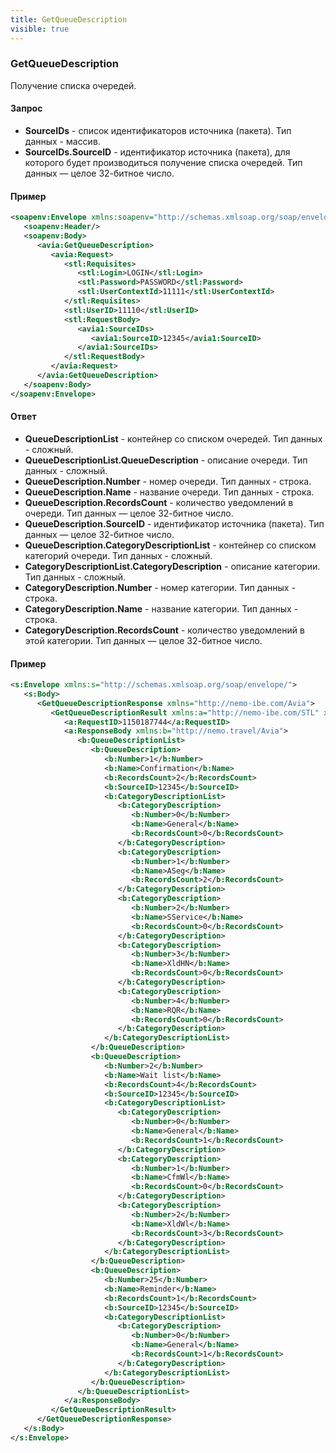 ```yaml
---
title: GetQueueDescription
visible: true
---
```


### GetQueueDescription

Получение списка очередей.

#### Запрос

- **SourceIDs** - список идентификаторов источника (пакета). Тип данных - массив.
- **SourceIDs.SourceID** - идентификатор источника (пакета), для которого будет производиться получение списка очередей. Тип данных — целое 32-битное число.

#### Пример
```xml
<soapenv:Envelope xmlns:soapenv="http://schemas.xmlsoap.org/soap/envelope/" xmlns:avia="http://nemo-ibe.com/Avia" xmlns:stl="http://nemo-ibe.com/STL" xmlns:avia1="http://nemo.travel/Avia">
   <soapenv:Header/>
   <soapenv:Body>
      <avia:GetQueueDescription>
         <avia:Request>
            <stl:Requisites>
               <stl:Login>LOGIN</stl:Login>
               <stl:Password>PASSWORD</stl:Password>
               <stl:UserContextId>11111</stl:UserContextId>
            </stl:Requisites>
            <stl:UserID>11110</stl:UserID>
            <stl:RequestBody>
               <avia1:SourceIDs>
                  <avia1:SourceID>12345</avia1:SourceID>
               </avia1:SourceIDs>
            </stl:RequestBody>
         </avia:Request>
      </avia:GetQueueDescription>
   </soapenv:Body>
</soapenv:Envelope>
```

#### Ответ

- **QueueDescriptionList** - контейнер со списком очередей. Тип данных - сложный.
- **QueueDescriptionList.QueueDescription** - описание очереди. Тип данных - сложный.
- **QueueDescription.Number** - номер очереди. Тип данных - строка.
- **QueueDescription.Name** - название очереди. Тип данных - строка.
- **QueueDescription.RecordsCount** - количество уведомлений в очереди. Тип данных — целое 32-битное число.
- **QueueDescription.SourceID** - идентификатор источника (пакета). Тип данных — целое 32-битное число.
- **QueueDescription.CategoryDescriptionList** - контейнер со списком категорий очереди. Тип данных - сложный.
- **CategoryDescriptionList.CategoryDescription** - описание категории. Тип данных - сложный.
- **CategoryDescription.Number** - номер категории. Тип данных - строка.
- **CategoryDescription.Name** - название категории. Тип данных - строка.
- **CategoryDescription.RecordsCount** - количество уведомлений в этой категории. Тип данных — целое 32-битное число.

#### Пример
```xml
<s:Envelope xmlns:s="http://schemas.xmlsoap.org/soap/envelope/">
   <s:Body>
      <GetQueueDescriptionResponse xmlns="http://nemo-ibe.com/Avia">
         <GetQueueDescriptionResult xmlns:a="http://nemo-ibe.com/STL" xmlns:i="http://www.w3.org/2001/XMLSchema-instance">
            <a:RequestID>1150187744</a:RequestID>
            <a:ResponseBody xmlns:b="http://nemo.travel/Avia">
               <b:QueueDescriptionList>
                  <b:QueueDescription>
                     <b:Number>1</b:Number>
                     <b:Name>Confirmation</b:Name>
                     <b:RecordsCount>2</b:RecordsCount>
                     <b:SourceID>12345</b:SourceID>
                     <b:CategoryDescriptionList>
                        <b:CategoryDescription>
                           <b:Number>0</b:Number>
                           <b:Name>General</b:Name>
                           <b:RecordsCount>0</b:RecordsCount>
                        </b:CategoryDescription>
                        <b:CategoryDescription>
                           <b:Number>1</b:Number>
                           <b:Name>ASeg</b:Name>
                           <b:RecordsCount>2</b:RecordsCount>
                        </b:CategoryDescription>
                        <b:CategoryDescription>
                           <b:Number>2</b:Number>
                           <b:Name>SService</b:Name>
                           <b:RecordsCount>0</b:RecordsCount>
                        </b:CategoryDescription>
                        <b:CategoryDescription>
                           <b:Number>3</b:Number>
                           <b:Name>XldHN</b:Name>
                           <b:RecordsCount>0</b:RecordsCount>
                        </b:CategoryDescription>
                        <b:CategoryDescription>
                           <b:Number>4</b:Number>
                           <b:Name>RQR</b:Name>
                           <b:RecordsCount>0</b:RecordsCount>
                        </b:CategoryDescription>
                     </b:CategoryDescriptionList>
                  </b:QueueDescription>
                  <b:QueueDescription>
                     <b:Number>2</b:Number>
                     <b:Name>Wait list</b:Name>
                     <b:RecordsCount>4</b:RecordsCount>
                     <b:SourceID>12345</b:SourceID>
                     <b:CategoryDescriptionList>
                        <b:CategoryDescription>
                           <b:Number>0</b:Number>
                           <b:Name>General</b:Name>
                           <b:RecordsCount>1</b:RecordsCount>
                        </b:CategoryDescription>
                        <b:CategoryDescription>
                           <b:Number>1</b:Number>
                           <b:Name>CfmWl</b:Name>
                           <b:RecordsCount>0</b:RecordsCount>
                        </b:CategoryDescription>
                        <b:CategoryDescription>
                           <b:Number>2</b:Number>
                           <b:Name>XldWl</b:Name>
                           <b:RecordsCount>3</b:RecordsCount>
                        </b:CategoryDescription>
                     </b:CategoryDescriptionList>
                  </b:QueueDescription>
                  <b:QueueDescription>
                     <b:Number>25</b:Number>
                     <b:Name>Reminder</b:Name>
                     <b:RecordsCount>1</b:RecordsCount>
                     <b:SourceID>12345</b:SourceID>
                     <b:CategoryDescriptionList>
                        <b:CategoryDescription>
                           <b:Number>0</b:Number>
                           <b:Name>General</b:Name>
                           <b:RecordsCount>1</b:RecordsCount>
                        </b:CategoryDescription>
                     </b:CategoryDescriptionList>
                  </b:QueueDescription>
               </b:QueueDescriptionList>
            </a:ResponseBody>
         </GetQueueDescriptionResult>
      </GetQueueDescriptionResponse>
   </s:Body>
</s:Envelope>
```